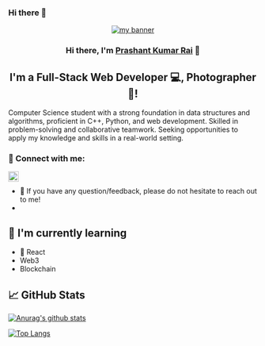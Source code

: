 ### Hi there 👋

<p align="center">
  <a href="https://www.8prashant/" target="_blank" rel="noreferrer"><img src="https://user-images.githubusercontent.com/75753187/123350185-74ce0900-d528-11eb-848d-d92955dbb944.png" alt="my banner"></a>
</p>

<h3 align="center">
Hi there, I'm <a href="" target="_blank" rel="noreferrer">Prashant Kumar Rai</a> 👋
</h3>

<h2 align="center">
I'm a Full-Stack Web Developer 💻, Photographer 📸!
</h2> 

Computer Science student with a strong foundation in data structures and algorithms, proficient in C++, Python, and web development. Skilled in problem-solving and collaborative teamwork. Seeking opportunities to apply my knowledge and skills in a real-world setting.

### 🤝 Connect with me:

<a href="https://www.linkedin.com/in/prashant-kumar-rai-393036165"><img align="left" src="" alt="Yu Shi | LinkedIn" width="21px"/></a>
</br>
- 💬 If you have any question/feedback, please do not hesitate to reach out to me!
- 
## 🌱 I'm currently learning

- 📱 React
- Web3
- Blockchain


## 📈 GitHub Stats 

[![Anurag's github stats](https://github-readme-stats.vercel.app/api?username=8prashant)](https://github.com/8prashant)

[![Top Langs](https://github-readme-stats.vercel.app/api/top-langs/?username=8prashant&layout=compact)](https://github.com/8prashant)

